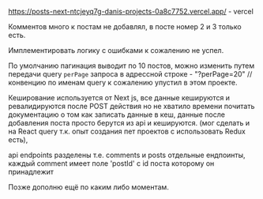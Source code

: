 https://posts-next-ntcjeyq7g-danis-projects-0a8c7752.vercel.app/  - vercel


Комментов много к постам не добавлял, в посте номер 2 и 3 только есть.

Имплементировать логику с ошибками к сожалению не успел.

По умолчанию пагинация выводит по 10 постов, можно изменить путем передачи query `perPage` запроса в адрессной строке - "?perPage=20" //конвенцию по именам query к сожалению упустил в этом проекте.

Кеширование используется от Next js, все данные кешируются и ревалидируются после POST действия но не хватило времени почитать документацию о том как записать данные в кеш, данные после добавления поста просто берутся из api и кешируются. (мог сделать и на React query 
т.к. опыт создания пет проектов с использовать Redux есть),

api endpoints разделены т.е. comments и posts отдельные ендпоинты, каждый comment имеет поле 'postId' с id поста которому он принадлежит

Позже дополню ещё по каким либо моментам.
